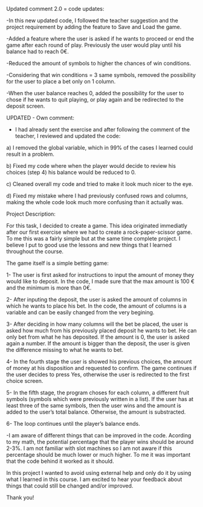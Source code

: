 Updated comment 2.0 = code updates:

-In this new updated code, I followed the teacher suggestion and the project requirement by adding the feature to Save and Load the game.

-Added a feature where the user is asked if he wants to proceed or end the game after each round of play. Previously the user would play until his balance had to reach 0€.

-Reduced the amount of symbols to higher the chances of win conditions.

-Considering that win conditions = 3 same symbols, removed the possibility for the user to place a bet only on 1 column.

-When the user balance reaches 0, added the possibility for the user to chose if he wants to quit playing, or play again and be redirected to the deposit screen.







UPDATED - Own comment:

- I had already sent the exercise and after following the comment of the teacher, I reviewed and updated the code:

a) I removed the global variable, which in 99% of the cases I learned could result in a problem. 

b) Fixed my code where when the player would decide to review his choices (step 4) his balance would be reduced to 0.

c) Cleaned overall my code and tried to make it look much nicer to the eye.

d) Fixed my mistake where I had previously confused rows and columns, making the whole code look much more confusing than it actually was.





Project Description: 

For this task, I decided to create a game.
This idea originated immediatly after our first exercise where we had to create a rock-paper-scissor game. To me this was a fairly simple but at the same time complete project.
I believe I put to good use the lessons and new things that I learned throughout the course.

The game itself is a simple betting game:


1- The user is first asked for instructions to input the amount of money they would like to deposit. In the code, I made sure that the max amount is 100 € and the minimum is more than 0€.

2- After inputing the deposit, the user is asked the amount of columns in which he wants to place his bet. In the code, the amount of columns is a variable and can be easily changed from the very begining.

3- After deciding in how many columns will the bet be placed, the user is asked how much from his previously placed deposit he wants to bet. He can only bet from what he has deposited.
If the amount is 0, the user is asked again a number. If the amount is bigger than the deposit, the user is given the difference missing to what he wants to bet.

4- In the fourth stage the user is showed his previous choices, the amount of money at his disposition and requested to confirm. 
The game continues if the user decides to press Yes, otherwise the user is redirected to the first choice screen.

5- In the fifth stage, the program choses for each column, a different fruit symbols (symbols which were previously written in a list). If the user has at least three of the same symbols, then the user wins and the amount is added to the user’s total balance.
Otherwise, the amount is substracted.

6- The loop continues until the player’s balance ends.


-I am aware of different things that can be improved in the code. Acording to my math, the potential percentage that the player wins should be around 2-3%.
I am not familiar with slot machines so I am not aware if this percentage should be much lower or much higher. To me it was important that the code behind it worked as it should.


In this project I wanted to avoid using external help and only do it by using what I learned in this course. I am excited to hear your feedback about things that could still be changed and/or improved.

Thank you!
